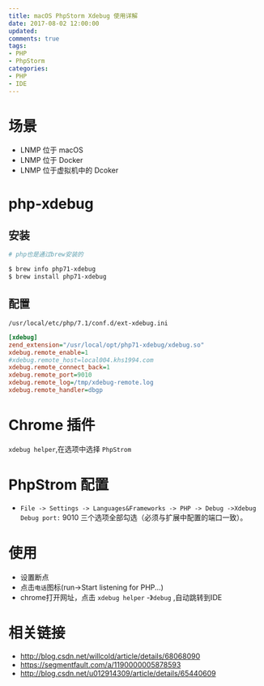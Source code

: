```yaml
---
title: macOS PhpStorm Xdebug 使用详解
date: 2017-08-02 12:00:00
updated:
comments: true
tags:
- PHP
- PhpStorm
categories:
- PHP
- IDE
---
```


# 场景

* LNMP 位于 macOS
* LNMP 位于 Docker
* LNMP 位于虚拟机中的 Dcoker

<!--more-->

# php-xdebug

## 安装

```bash
# php也是通过brew安装的

$ brew info php71-xdebug
$ brew install php71-xdebug
```

## 配置

`/usr/local/etc/php/7.1/conf.d/ext-xdebug.ini`

```ini
[xdebug]
zend_extension="/usr/local/opt/php71-xdebug/xdebug.so"
xdebug.remote_enable=1
#xdebug.remote_host=local004.khs1994.com
xdebug.remote_connect_back=1
xdebug.remote_port=9010
xdebug.remote_log=/tmp/xdebug-remote.log
xdebug.remote_handler=dbgp
```

# Chrome 插件

`xdebug helper`,在选项中选择 `PhpStrom`

# PhpStrom 配置

* `File -> Settings -> Languages&Frameworks -> PHP -> Debug ->Xdebug` `Debug port:` 9010 三个选项全部勾选（必须与扩展中配置的端口一致）。

# 使用

* 设置断点  
* 点击`电话`图标(run->Start listening for PHP...)  
* chrome打开网址，点击 `xdebug helper` -》`debug` ,自动跳转到IDE

# 相关链接

* http://blog.csdn.net/willcold/article/details/68068090
* https://segmentfault.com/a/1190000005878593
* http://blog.csdn.net/u012914309/article/details/65440609
